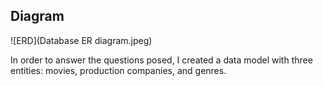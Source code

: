 ## Diagram
![ERD](Database ER diagram.jpeg)

In order to answer the questions posed, I created a data model with three entities: movies, production companies, and genres.